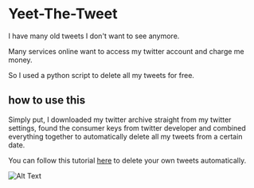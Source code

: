# Yeet-The-Tweet
I have many old tweets I don't want to see anymore.

Many services online want to access my twitter account and charge me money.

So I used a python script to delete all my tweets for free.

## how to use this
Simply put, I downloaded my twitter archive straight from my twitter settings, found the consumer keys from twitter developer and combined everything together to automatically delete all my tweets from a certain date.

You can follow this tutorial [here](https://medium.freecodecamp.org/how-to-delete-your-past-tweets-in-bulk-and-for-free-save-yourself-from-your-past-self-f8844cdbda2) to delete your own tweets automatically.

![Alt Text](https://github.com/MichaelDao/Yeet-The-Tweet/blob/master/delete.gif)
